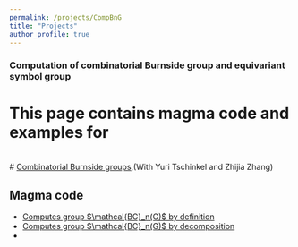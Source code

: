 ```yaml
---
permalink: /projects/CompBnG
title: "Projects"
author_profile: true
---
```


### Computation of combinatorial Burnside group and equivariant symbol group


# This page contains magma code and examples for  
<br>
# <a href="http://kaiqi-yang1994.github.io/files/bcn/bcn.pdf">Combinatorial Burnside groups</a>,(With Yuri Tschinkel and Zhijia Zhang)


<br>


## Magma code
<ul>
<li><a href="http://kaiqi-yang1994.github.io/files/bcn/BrutalBC.txt">Computes group $\mathcal{BC}_n(G)$ by definition</a></li>
<li><a href="http://kaiqi-yang1994.github.io/files/bcn/ComputationBNonAb.txt">Computes group $\mathcal{BC}_n(G)$ by decomposition</a></li>
<li><a href="http://kaiqi-yang1994.github.io/CompBnG/exmaples">
</ul>







